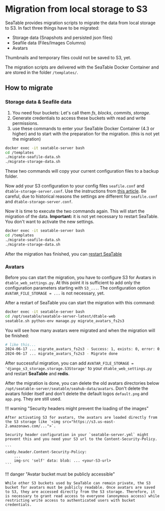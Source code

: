 # Migration from local storage to S3

<!-- md:flag enterprise -->

SeaTable provides migration scripts to migrate the data from local storage to S3. In fact three things have to be migrated:

- Storage data (Snapshots and persisted json files)
- Seafile data (Files/Images Columns)
- Avatars

Thumbnails and temporary files could not be saved to S3, yet.

The migration scripts are delivered with the SeaTable Docker Container and are stored in the folder `/templates/`.

## How to migrate

### Storage data & Seafile data

<!-- md:version 4.3 -->

1. You need four buckets: Let's call them _fs_, _blocks_, _commits_, _storage_.
2. Generate credentials to access these buckets with read and write permissions.
3. use these commands to enter your SeaTable Docker Container (4.3 or higher) and to start with the preparation for the migration. (this is not yet the migration)

```bash
docker exec -it seatable-server bash
cd /templates
./migrate-seafile-data.sh
./migrate-storage-data.sh
```

These two commands will copy your current configuration files to a backup folder.

Now add your S3 configuration to your config files `seafile.conf` and `dtable-storage-server.conf`. Use the instructions from [this article](s3.md).
Be careful, due to historical reasons the settings are different for `seafile.conf` and `dtable-storage-server.conf`.

Now it is time to execute the two commands again. This will start the migration of the data.
**Important:** it is not yet necessary to restart SeaTable. You don't want to activate the new settings.

```bash
docker exec -it seatable-server bash
cd /templates
./migrate-seafile-data.sh
./migrate-storage-data.sh
```

After the migration has finished, you can [restart SeaTable](../../maintenance/restart-seatable.md)

### Avatars

<!-- md:version 4.4 -->

Before you can start the migration, you have to configure S3 for Avatars in `dtable_web_settings.py`. At this point it is sufficient to add only the configuration parameters starting with `S3_...`. The configuration option `AVATAR_FILE_STORAGE = ...` is not necessary, yet.

After a restart of SeaTable you can start the migration with this command:

```bash
docker exec -it seatable-server bash
cd /opt/seatable/seatable-server-latest/dtable-web
seatable.sh python-env manage.py migrate_avatars_fs2s3
```

You will see how many avatars were migrated and when the migration will be finished:

```bash
# like this...
2024-06-17 ... migrate_avatars_fs2s3 - Success: 1, exists: 0, error: 0, count: 1
2024-06-17 ... migrate_avatars_fs2s3 - Migrate done
```

After successful migration, you can add `AVATAR_FILE_STORAGE = 'django_s3_storage.storage.S3Storage'` to your `dtable_web_settings.py` and restart **SeaTable** and **redis**.

After the migration is done, you can delete the old avatars directories below `/opt/seatable-server/seatable/seahub-data/avatars`. Don't delete the avatars folder itself and don't delete the default logos `default.png` and `app.png`. They are still used.

!!! warning "Security headers might prevent the loading of the images"

    After activating S3 for avatars, the avatars are loaded directly from the S3 storage like `<img src="https://s3.us-east-2.amazonaws.com/...">`.

    Security header configuration in your `seatable-server.yml` might prevent this and you need your S3 url to the Content-Security-Policy.

    ```
    caddy.header.Content-Security-Policy:
        ...
        img-src 'self' data: blob: ... <your-S3-url>
    ```

!!! danger "Avatar bucket must be publicly accessible"

    While other S3 buckets used by SeaTable can remain private, the S3 bucket for avatars must be publicly readable. Once avatars are saved to S3, they are accessed directly from the S3 storage. Therefore, it is necessary to grant read access to everyone (anonymous access) while restricting write access to authenticated users with bucket credentials.
